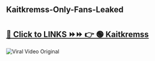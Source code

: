 
 ## Kaitkremss-Only-Fans-Leaked

# <h2><a href="https://clipsfans.com/Kaitkremss&ref=git">🔗 Click to LINKS ⏩⏩ 👉 🟢 Kaitkremss </a></h2>

<a href="https://clipsfans.com/Kaitkremss&ref=git" rel="nofollow" data-target="animated-image.originalLink"><img src="https://i.ibb.co.com/xMMVF88/686577567.gif" alt="Viral Video Original" style="max-width: 100%; display: inline-block;" data-target="animated-image.originalImage"></a>
